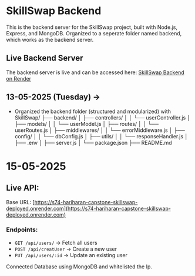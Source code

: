 # SkillSwap Backend

This is the backend server for the SkillSwap project, built with Node.js, Express, and MongoDB.
Organized to a seperate folder named backend, which works as the backend server.

## Live Backend Server
The backend server is live and can be accessed here:
[SkillSwap Backend on Render]()


## 13-05-2025 (Tuesday) ->
- Organized the backend folder (structured and modularized) with SkillSwap/
├── backend/
│   ├── controllers/
│   │   └── userController.js
│   ├── models/
│   │   └── userModel.js
│   ├── routes/
│   │   └── userRoutes.js
│   ├── middlewares/
│   │   └── errorMiddleware.js
│   ├── config/
│   │   └── dbConfig.js
│   ├── utils/
│   │   └── responseHandler.js
│   ├── .env
│   ├── server.js
│   └── package.json
├── README.md

# 15-05-2025

## Live API: 
Base URL: [https://s74-hariharan-capstone-skillswap-deployed.onrender.com](https://s74-hariharan-capstone-skillswap-deployed.onrender.com)


### Endpoints:
- `GET /api/users/` -> Fetch all users
- `POST /api/creatUser` -> Create a new user
- `PUT /api/users/:id` -> Update an existing user

Connected Database using MongoDB and whitelisted the Ip.
